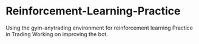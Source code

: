 # Reinforcement-Learning-Practice
Using the gym-anytrading environment for reinforcement learning Practice in Trading
Working on improving the bot.
